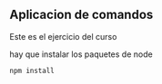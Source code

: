 

## Aplicacion de comandos

Este es el ejercicio del curso







hay que instalar los paquetes de node

`````
npm install
`````